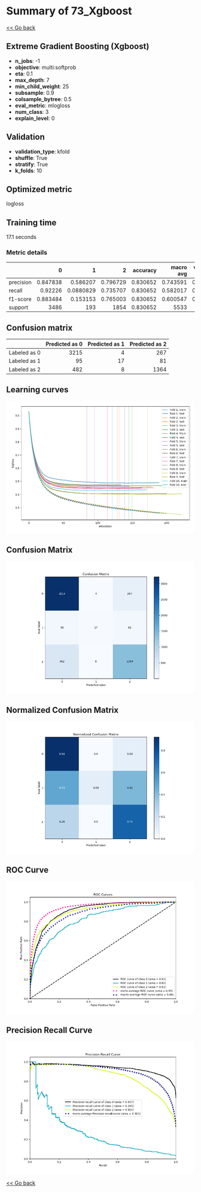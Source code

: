 # Summary of 73_Xgboost

[<< Go back](../README.md)


## Extreme Gradient Boosting (Xgboost)
- **n_jobs**: -1
- **objective**: multi:softprob
- **eta**: 0.1
- **max_depth**: 7
- **min_child_weight**: 25
- **subsample**: 0.9
- **colsample_bytree**: 0.5
- **eval_metric**: mlogloss
- **num_class**: 3
- **explain_level**: 0

## Validation
 - **validation_type**: kfold
 - **shuffle**: True
 - **stratify**: True
 - **k_folds**: 10

## Optimized metric
logloss

## Training time

17.1 seconds

### Metric details
|           |           0 |           1 |           2 |   accuracy |   macro avg |   weighted avg |   logloss |
|:----------|------------:|------------:|------------:|-----------:|------------:|---------------:|----------:|
| precision |    0.847838 |   0.586207  |    0.796729 |   0.830652 |    0.743591 |       0.821586 |  0.446574 |
| recall    |    0.92226  |   0.0880829 |    0.735707 |   0.830652 |    0.582017 |       0.830652 |  0.446574 |
| f1-score  |    0.883484 |   0.153153  |    0.765003 |   0.830652 |    0.600547 |       0.818308 |  0.446574 |
| support   | 3486        | 193         | 1854        |   0.830652 | 5533        |    5533        |  0.446574 |


## Confusion matrix
|              |   Predicted as 0 |   Predicted as 1 |   Predicted as 2 |
|:-------------|-----------------:|-----------------:|-----------------:|
| Labeled as 0 |             3215 |                4 |              267 |
| Labeled as 1 |               95 |               17 |               81 |
| Labeled as 2 |              482 |                8 |             1364 |

## Learning curves
![Learning curves](learning_curves.png)
## Confusion Matrix

![Confusion Matrix](confusion_matrix.png)


## Normalized Confusion Matrix

![Normalized Confusion Matrix](confusion_matrix_normalized.png)


## ROC Curve

![ROC Curve](roc_curve.png)


## Precision Recall Curve

![Precision Recall Curve](precision_recall_curve.png)



[<< Go back](../README.md)
